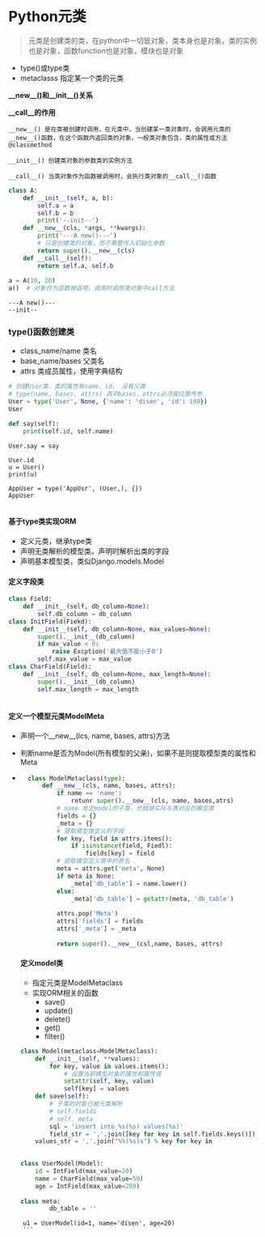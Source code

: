 # Python元类

> 元类是创建类的类，在python中一切皆对象，类本身也是对象，类的实例也是对象，函数function也是对象，模块也是对象

- type()或type类
- metaclasss 指定某一个类的元类



**\__new\_\_()和\_\_init\_\_()关系**

**\__call\_\_的作用**

```
__new__() 是在类被创建时调用，在元类中，当创建某一类对象时，会调用元类的__new__()函数，在这个函数内返回类的对象，一般类对象包含，类的属性或方法@classmethod

__init__() 创建类对象的参数类的实例方法

__call__() 当类对象作为函数被调用时，会执行类对象的__call__()函数
```

```python
class A:
    def __init__(self, a, b):
        self.a = a
        self.b = b
        print('--init--')
    def __new__(cls, *args, **kwargs):
        print('---A new()---')
        # 只是创建类的对象，而不需要传入初始化参数
        return super().__new__(cls)
    def __call__(self):
        return self.a, self.b
    
a = A(10, 20)
a()  # 对象作为函数被调用，调用时调用类对象中call方法
```

```
---A new()---
--init--
```

### type()函数创建类

- class_name/name 类名
- base_name/bases 父类名
- attrs 类成员属性，使用字典结构

```python
# 创建User类，类的属性有name，id， 没有父类
# type(name, bases, attrs) 其中bases，attrs必须按位置传参
User = type('User', None, {'name': 'disen', 'id': 100})
User
```

```python
def say(self):
    print(self.id, self.name)
```

```
User.say = say
```

```
User.id
u = User()
print(u)
```

```
AppUser = type('AppUsr', (User,), {})
AppUser
   
```

#### 基于type类实现ORM

- 定义元类，继承type类
- 声明无类解析的模型类。声明时解析出类的字段
- 声明基本模型类，类似Django.models.Model

#### 定义字段类

```python
class Field:
	def __init__(self, db_column=None):
        self.db_column = db_column
class InitField(Fiekd):
    def __init__(self, db_column=None, max_values=None):
        super().__init__(db_column)
        if max_value < 0:
            raise Excption('最大值不能小于0')
        self.max_value = max_value
class CharField(Field):
    def __init__(self, db_column=None, max_length=None):
        super().__init__(db_column)
        self.max_length = max_length
     
```

#### 定义一个模型元类ModelMeta

- 声明一个\__new\_\_(lcs, name, bases, attrs)方法

- 判断name是否为Model(所有模型的父亲)，如果不是则提取模型类的属性和Meta

- ```python
	class ModelMetaclass(type):
		def __new__(cls, name, bases, attrs):
			if name == 'name':
				retunr super().__new__(cls, name, bases,atrs)
			# name 肯定model的子类，也就是实际与表对应的模型类
			fields = {}
			_meta = {}
			# 提取模型类定义的字段
			for key, field in attrs.items():
				if isinstance(field, Fiedl):
					fields[key] = field
	        # 提取模型定义类中的表名
			meta = attrs.get('meta', None)
	        if meta is None:
	            _meta['db_table'] = name.lower()
	        else:
	            _meta['db_table'] = getattr(meta, 'db_table')
	            
	        attrs.pop('Meta')
	        attrs['fields'] = fields
	        attrs['_meta'] = _meta
	     	
	        return super().__new__(csl,name, bases, attrs)
	```

	#### 定义model类

	

	- 指定元类是ModelMetaclass
	- 实现ORM相关的函数
		- save()
		- update()
		- delete()
		- get()
		- filter()

	```python
	class Model(metaclass=ModelMetaclass):
	    def __init__(self, **values):
	        for key, value in values.items():
	            # 设置当前模型对象的属性和属性值
	            setattr(self, key, value)
	            self[key] = values
	    def save(self):
	       	# 子类的对象已被元类解析
	    	# self.fields
	       	# self._meta
	        sql = 'insert into %s(%s) values(%s)'
	        field_str = ','.join([key for key in self.fields.keys()])
        values_str = ','.join("%%(%s)s") % key for key in 
	        							
	```
	
	```python
	class UserModel(Model):
		id = IntField(max_value=20)
		name = CharField(max_value=50)
		age = IntField(max_value=200)
		
    class meta:
	        db_table = ''
	```
	
```
	u1 = UserModel(id=1, name='disen', age=20)
	```
	
	